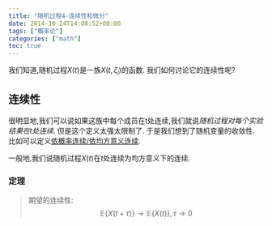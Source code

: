 ```yaml
---
title: "随机过程4-连续性和微分"
date: 2014-10-24T14:08:52+08:00
tags: ["概率论"]
categories: ["math"]
toc: true
---
```


我们知道,随机过程$X(t)$是一族$X(t,\zeta_i)$的函数. 我们如何讨论它的连续性呢?

## 连续性
很明显地,我们可以说如果这族中每个成员在t处连续,我们就说*随机过程对每个实验结果在$t$处连续*. 但是这个定义太强太限制了. 于是我们想到了随机变量的收敛性. 比如可以定义[依概率连续/依均方意义连续](http://mlyixi.byethost32.com/blog/?p=456).

一般地,我们说随机过程$X(t)$在$t$处连续为均方意义下的连续.

### 定理
> 期望的连续性:
$$
\mathbb E \lbrace X(t+\tau)\rbrace \to \mathbb E \lbrace X(t)\rbrace, \tau \to 0
$$